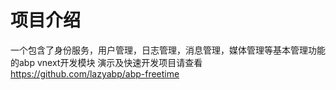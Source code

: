 # 项目介绍
一个包含了身份服务，用户管理，日志管理，消息管理，媒体管理等基本管理功能的abp vnext开发模块
演示及快速开发项目请查看  https://github.com/lazyabp/abp-freetime


